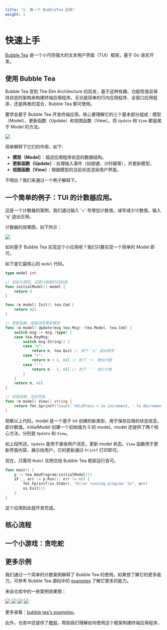```yaml
---
title: "2. 第一个 BubbleTea 应用"
weight: 1
---
```


# 快速上手

[Bubble Tea](https://github.com/charmbracelet/bubbletea) 是一个小巧但强大的文本用户界面（TUI）框架，基于 Go 语言开发。

## 使用 Bubble Tea

Bubble Tea 受到 The Elm Architecture 的启发，基于这种有趣、功能性强且保持状态的架构来构建终端应用程序。无论是简单的行内应用程序、全窗口应用程序，还是两者的混合，Bubble Tea 都可使用。

要学会基于 Bubble Tea 开发终端应用，核心要理解它的三个基本部分组成：模型（Model）、更新函数（Update）和视图函数（View）。而 `Update` 和 `View` 都是属于 Model 的方法。

![](https://cdn.jsdelivr.net/gh/poloxue/images@2024-02/2024-02-19-tui-library-bubble-tea-in-golang-05.png)

简单解释下它们的作用，如下:

- **模型（Model）**：描述应用程序状态的数据结构。
- **更新函数（Update）**：处理输入事件（如按键、计时器等），并更新模型。
- **视图函数（View）**：根据模型的当前状态渲染用户界面。

不明白？我们来通过一个例子解释下。

## 一个简单的例子：TUI 的计数器应用。

这是一个计数器的案例，我们通过输入 '+' 号增加计数值，减号减少计数值，输入 'q' 退出应用。

计数器的效果图，如下所示：

![](https://cdn.jsdelivr.net/gh/poloxue/images@2024-02/2024-02-19-tui-library-bubble-tea-in-golang-03.gif)

如何基于 Bubble Tea 实现这个小应用呢？我们只要实现一个简单的 Model 即可。

如下是它最核心的 `model` 代码。

```go
type model int

// 初始化模型，设置计数器的初始值
func initialModel() model {
	return 0
}

func (m model) Init() tea.Cmd {
	return nil
}

// 更新函数，根据消息更新模型
func (m model) Update(msg tea.Msg) (tea.Model, tea.Cmd) {
	switch msg := msg.(type) {
	case tea.KeyMsg:
		switch msg.String() {
		case "q":
			return m, tea.Quit // 按下 'q' 退出程序
		case "+":
			return m + 1, nil // 按下 '+' 增加计数
		case "-":
			return m - 1, nil // 按下 '-' 减少计数
		}
	}
	return m, nil
}

// 视图函数，渲染界面
func (m model) View() string {
	return fmt.Sprintf("Count: %d\nPress + to increment, - to decrement, q to quit.\n", m)
}
```

观察以上代码，model 是一个基于 int 创建的新类型，用于保存应用的状态信息，即计数值。initialModel 创建一个初始值为 0 的 model。model 还提供了两个核心方法，分别是 `Update` 和 `View`。

如上段所述，`Update` 是用于接收用户消息，更新 model 状态。`View` 函数用于更新界面内容，展示给用户，它的更新通过 `Printf` 打印即可。

现在，只需将 `Model` 实例交给 Bubble Tea 框架运行皆可。

```go
func main() {
	p := tea.NewProgram(initialModel())
	if _, err := p.Run(); err != nil {
		fmt.Fprintf(os.Stderr, "Error running program: %v", err)
		os.Exit(1)
	}
}
```

这个应用到此就开发完成。

## 核心流程

## 一个小游戏：贪吃蛇

## 更多示例

我们通过一个简单的计数案例解释了 Bubble Tea 的使用。如果想了解它的更多能力，可参考 Bubble Tea 源码中的 [examples](https://github.com/charmbracelet/bubbletea/tree/master/examples/) 了解它更多的能力。

来自仓库中的一些案例效果图：

![](https://cdn.jsdelivr.net/gh/poloxue/images@2024-02/2024-02-19-tui-library-bubble-tea-in-golang-06.gif)
![](https://cdn.jsdelivr.net/gh/poloxue/images@2024-02/2024-02-19-tui-library-bubble-tea-in-golang-07.gif)
![](https://cdn.jsdelivr.net/gh/poloxue/images@2024-02/2024-02-19-tui-library-bubble-tea-in-golang-08.gif)
![](https://cdn.jsdelivr.net/gh/poloxue/images@2024-02/2024-02-19-tui-library-bubble-tea-in-golang-09.gif)

更多查看：[bubble tea's examples](https://github.com/charmbracelet/bubbletea/tree/master/examples)。

此外，仓库中还提供了[教程](https://github.com/charmbracelet/bubbletea/tree/master/tutorials/)，帮助我们理解如何使用这个框架构建终端应用程序。

